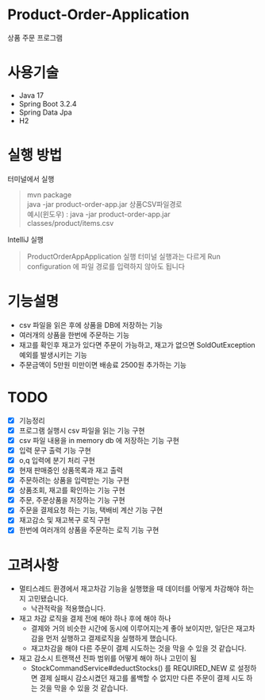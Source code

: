 # Product-Order-Application

상품 주문 프로그램

# 사용기술

- Java 17
- Spring Boot 3.2.4
- Spring Data Jpa
- H2

# 실행 방법

터미널에서 실행
> mvn package  
> java -jar product-order-app.jar 상품CSV파일경로  
> 예시(윈도우) : java -jar product-order-app.jar classes/product/items.csv

IntelliJ 실행
> ProductOrderAppApplication 실행
> 터미널 실행과는 다르게 Run configuration 에 파일 경로를 입력하지 않아도 됩니다  

# 기능설명

- csv 파일을 읽은 후에 상품을 DB에 저장하는 기능
- 여러개의 상품을 한번에 주문하는 기능
- 재고를 확인후 재고가 있다면 주문이 가능하고, 재고가 없으면 SoldOutException 예외를 발생시키는 기능
- 주문금액이 5만원 미만이면 배송료 2500원 추가하는 기능

# TODO 

- [x] 기능정리
- [x] 프로그램 실행시 csv 파일을 읽는 기능 구현
- [x] csv 파일 내용을 in memory db  에 저장하는 기능 구현
- [x] 입력 문구 출력 기능 구현
- [x] o,q 입력에 분기 처리 구현
- [x] 현재 판매중인 상품목록과 재고 출력
- [x] 주문하려는 상품을 입력받는 기능 구현
- [x] 상품조회, 재고를 확인하는 기능 구현
- [x] 주문, 주문상품을 저장하는 기능 구현
- [x] 주문을 결제요청 하는 기능, 택배비 계산 기능 구현
- [x] 재고감소 및 재고복구 로직 구현
- [x] 한번에 여러개의 상품을 주문하는 로직 기능 구현

# 고려사항

- 멀티스레드 환경에서 재고차감 기능을 실행했을 때 데이터를 어떻게 차감해야 하는지 고민됐습니다.
    - 낙관적락을 적용했습니다.
- 재고 차감 로직을 결제 전에 해야 하나 후에 해야 하나
    - 결제와 거의 비슷한 시간에 동시에 이루어지는게 좋아 보이지만, 일단은 재고차감을 먼저 실행하고 결제로직을 실행하게 했습니다.
    - 재고차감을 해야 다른 주문이 결제 시도하는 것을 막을 수 있을 것 같습니다.
- 재고 감소시 트랜잭션 전파 범위를 어떻게 해야 하나 고민이 됨
    - StockCommandService#deductStocks() 를 REQUIRED_NEW 로 설정하면 결제 실패시 감소시켰던 재고를 롤백할 수 없지만
      다른 주문이 결제 시도 하는 것을 막을 수 있을 것 같습니다.

